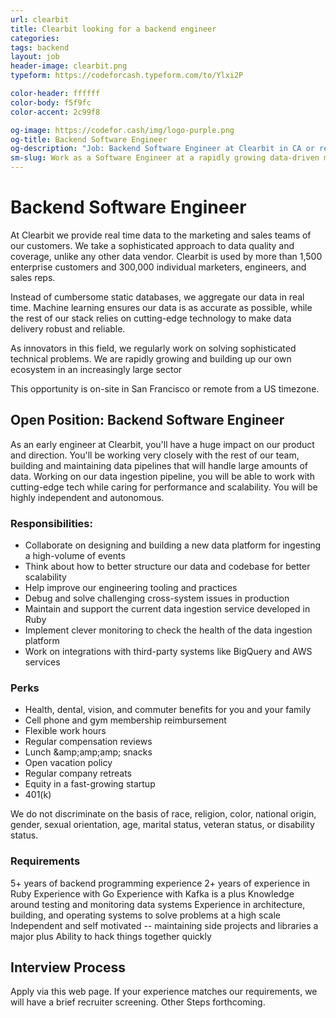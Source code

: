 ```yaml
---
url: clearbit
title: Clearbit looking for a backend engineer
categories: 
tags: backend
layout: job
header-image: clearbit.png
typeform: https://codeforcash.typeform.com/to/Ylxi2P

color-header: ffffff
color-body: f5f9fc
color-accent: 2c99f8

og-image: https://codefor.cash/img/logo-purple.png
og-title: Backend Software Engineer
og-description: "Job: Backend Software Engineer at Clearbit in CA or remote"
sm-slug: Work as a Software Engineer at a rapidly growing data-driven marketing company
---
```



# Backend Software Engineer

At Clearbit we provide real time data to the marketing and sales teams of our customers. We take a sophisticated approach to data quality and coverage, unlike any other data vendor. Clearbit is used by more than 1,500 enterprise customers and 300,000 individual marketers, engineers, and sales reps.

Instead of cumbersome static databases, we aggregate our data in real time. Machine learning ensures our data is as accurate as possible, while the rest of our stack relies on cutting-edge technology to make data delivery robust and reliable.

As innovators in this field, we regularly work on solving sophisticated technical problems. We are rapidly growing and building up our own ecosystem in an increasingly large sector

This opportunity is on-site in San Francisco or remote from a US timezone.

## Open Position: Backend Software Engineer
As an early engineer at Clearbit, you'll have a huge impact on our product and direction. You'll be working very closely with the rest of our team, building and maintaining data pipelines that will handle large amounts of data. Working on our data ingestion pipeline, you will be able to work with cutting-edge tech while caring for performance and scalability. You will be highly independent and autonomous.

### Responsibilities:
- Collaborate on designing and building a new data platform for ingesting a high-volume of events
- Think about how to better structure our data and codebase for better scalability
- Help improve our engineering tooling and practices
- Debug and solve challenging cross-system issues in production
- Maintain and support the current data ingestion service developed in Ruby
- Implement clever monitoring to check the health of the data ingestion platform
- Work on integrations with third-party systems like BigQuery and AWS services

### Perks
- Health, dental, vision, and commuter benefits for you and your family
- Cell phone and gym membership reimbursement
- Flexible work hours
- Regular compensation reviews
- Lunch &amp;amp;amp;amp; snacks
- Open vacation policy
- Regular company retreats
- Equity in a fast-growing startup
- 401(k)

We do not discriminate on the basis of race, religion, color, national origin, gender, sexual orientation, age, marital status, veteran status, or disability status.


### Requirements
5+ years of backend programming experience
2+ years of experience in Ruby
Experience with Go
Experience with Kafka is a plus
Knowledge around testing and monitoring data systems
Experience in architecture, building, and operating systems to solve problems at a high scale
Independent and self motivated -- maintaining side projects and libraries a major plus
Ability to hack things together quickly

## Interview Process
Apply via this web page.
If your experience matches our requirements, we will have a brief recruiter screening.
Other Steps forthcoming.